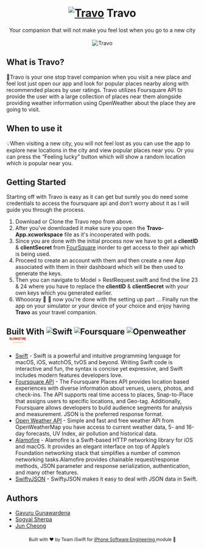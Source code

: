 <h1 align="Center">
  <br>
  <a href="https://github.com/gayuru/Travo"><img src="https://i.ibb.co/B2hrVVY/Logo.png" alt="Travo" width="50"></a> Travo 
</h1>
<p align="Center">Your companion that will not make you feel lost when you go to a new city <br><br>
<img src="/app-demo.gif" height="500" alt="Travo"></p>

## What is Travo? ##
🤔Travo is your one stop travel companion when you visit a new place and feel lost just open our app and look for popular places nearby along with recommended places by user ratings. Travo utilizes Foursquare API to provide the user with a large collection of places near them alongside providing weather information using OpenWeather about the place they are going to visit.

## When to use it ##
💡When visiting a new city, you will not feel lost as you can use the app to explore new locations in the city and view popular places near you. Or you can press the “Feeling lucky” button which will show a random location which is popular near you.

## Getting Started ##
Starting off with Travo is easy as it can get but surely you do need some credentials to access the foursquare api and don't worry about it as I will guide you through the process.
  1. Download or Clone the Travo repo from above.
  2. After you've downloaded it make sure you open the **Travo-App.xcworkspace** file as it's incooperated with pods.
  3. Since you are done with the initial process now we have to get a **clientID** & **clientSecret** from [FourSquare](https://developer.foursquare.com/places) inorder to get access to their api which is being used.
  4. Proceed to create an account with them and then create a new App associated with them in their dashboard which will be then used to generate the keys.
  5. Then you can navigate to Model > RestRequest.swift and find the line 23 & 24 where you have to replace the **clientID** & **clientSecret** with your own keys which you generated earlier.
  6. Whoooray 🎉 🎉 now you're done with the setting up part ... Finally run the app on your simulator or your device of your choice and enjoy having **Travo** as your travel companion.
  
## Built With <img src="https://external-content.duckduckgo.com/iu/?u=https%3A%2F%2Fcdn4.iconfinder.com%2Fdata%2Ficons%2Flogos-3%2F1300%2Fswift-seeklogo-512.png&f=1&nofb=1.png" alt="Swift" width="30"> <img src="https://www.websitemagazine.com/images/blog/foursquarenew.png" alt="Foursquare" width="30"> <img src="https://openweathermap.org/themes/openweathermap/assets/img/openweather-negative-logo-RGB.png" alt="Openweather" width="60"> <img src="https://raw.githubusercontent.com/Alamofire/Alamofire/master/alamofire.png" alt="Alamofire" width="60"> 

- [Swift](https://developer.apple.com/swift/) - Swift is a powerful and intuitive programming language for macOS, iOS, watchOS, tvOS and beyond. Writing Swift code is interactive and fun, the syntax is concise yet expressive, and Swift includes modern features developers love. <br>
- [Foursquare API](https://developer.foursquare.com/places) - The Foursquare Places API provides location based experiences with diverse information about venues, users, photos, and check-ins. The API supports real time access to places, Snap-to-Place that assigns users to specific locations, and Geo-tag. Additionally, Foursquare allows developers to build audience segments for analysis and measurement. JSON is the preferred response format.
- [Open Weather API](https://openweathermap.org/api) - Simple and fast and free weather API from OpenWeatherMap you have access to current weather data, 5- and 16-day forecasts, UV Index, air pollution and historical data.
- [Alamofire](https://github.com/Alamofire/Alamofire) - Alamofire is a Swift-based HTTP networking library for iOS and macOS. It provides an elegant interface on top of Apple’s Foundation networking stack that simplifies a number of common networking tasks.Alamofire provides chainable request/response methods, JSON parameter and response serialization, authentication, and many other features.
- [SwiftyJSON](https://github.com/SwiftyJSON/SwiftyJSON) - SwiftyJSON makes it easy to deal with JSON data in Swift.

## Authors ##
- [Gayuru Gunawardena](https://gayurug.com/)
- [Sogyal Sherpa](https://github.com/sogyals429)
- [Jun Cheong](https://github.com/rmit-s3591154-jun-cheong)


<div align="center">
  <sub>Built with ❤︎ by Team iSwift for  <a href="http://www1.rmit.edu.au/browse/;CURPOS=1?QRY=+keywords=COSC2471&course=COSC2471"> iPhone Software Engineering </a>module 🔖
</div>
